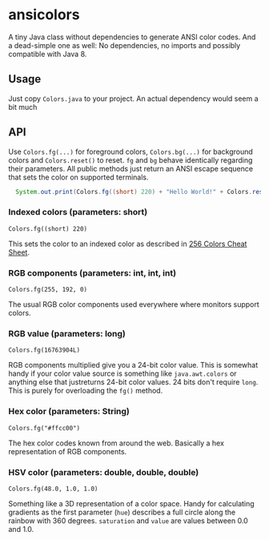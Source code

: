# ansicolors
A tiny Java class without dependencies to generate ANSI color codes.
And a dead-simple one as well: No dependencies, no imports and possibly compatible with Java 8.

## Usage
Just copy `Colors.java` to your project.
An actual dependency would seem a bit much

## API
Use `Colors.fg(...)` for foreground colors, `Colors.bg(...)` for background colors and `Colors.reset()` to reset. 
`fg` and `bg` behave identically regarding their parameters.
All public methods just return an ANSI escape sequence that sets the color on supported terminals.

```java
  System.out.print(Colors.fg((short) 220) + "Hello World!" + Colors.reset());
```

### Indexed colors (parameters: short)
`Colors.fg((short) 220)`

This sets the color to an indexed color as described in [256 Colors Cheat Sheet](https://www.ditig.com/256-colors-cheat-sheet).

### RGB components (parameters: int, int, int)
`Colors.fg(255, 192, 0)`

The usual RGB color components used everywhere where monitors support colors.

### RGB value (parameters: long)
`Colors.fg(16763904L)`

RGB components multiplied give you a 24-bit color value.
This is somewhat handy if your color value source is something like `java.awt.colors` or anything else that justreturns 24-bit color values.
24 bits don't require `long`.
This is purely for overloading the `fg()` method.

### Hex color (parameters: String)
`Colors.fg("#ffcc00")`

The hex color codes known from around the web.
Basically a hex representation of RGB components.

### HSV color (parameters: double, double, double)
`Colors.fg(48.0, 1.0, 1.0)`

Something like a 3D representation of a color space.
Handy for calculating gradients as the first parameter (`hue`) describes a full circle along the rainbow with 360 degrees.
`saturation` and `value` are values between 0.0 and 1.0.

